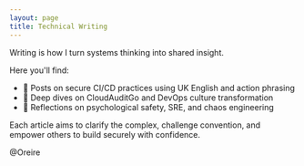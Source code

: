 ```yaml
---
layout: page
title: Technical Writing
---
```


Writing is how I turn systems thinking into shared insight.

Here you'll find:
- 📝 Posts on secure CI/CD practices using UK English and action phrasing
- 📘 Deep dives on CloudAuditGo and DevOps culture transformation
- 🧠 Reflections on psychological safety, SRE, and chaos engineering

Each article aims to clarify the complex, challenge convention, and empower others to build securely with confidence.

@Oreire